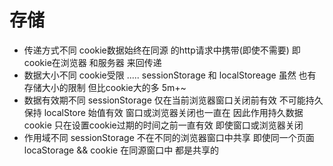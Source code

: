 # 存储
- 传递方式不同
cookie数据始终在同源 的http请求中携带(即使不需要) 即cookie在浏览器 和服务器 来回传递
- 数据大小不同
cookie受限 .....
sessionStorage 和 localStoreage 虽然 也有存储大小的限制 但比cookie大的多 5m+~
- 数据有效期不同
sessionStorage 仅在当前浏览器窗口关闭前有效 不可能持久保持
localStore     始值有效 窗口或浏览器关闭也一直在 因此作用持久数据
cookie         只在设置cookie过期的时间之前一直有效 即使窗口或浏览器关闭
- 作用域不同
sessionStorage 不在不同的浏览器窗口中共享 即使同一个页面
locaStorage && cookie 在同源窗口中 都是共享的